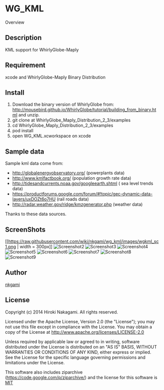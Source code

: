 WG_KML
====

Overview

## Description
KML support for WhirlyGlobe-Maply

## Requirement
xcode and WhirlyGlobe-Maply Binary Distribution

## Install
1. Download the binary version of WhirlyGlobe from:
http://mousebird.github.io/WhirlyGlobe/tutorial/building_from_binary.html
and unzip.
2. git clone at WhirlyGlobe_Maply_Distribution_2_3/examples
3. cd WhirlyGlobe_Maply_Distribution_2_3/examples
4. pod install
5. open WG_KML.xcworkspace on xcode

## Sample data
Sample kml data come from:

+ http://globalenergyobservatory.org/ (powerplants data)
+ http://www.kmlfactbook.org/ (population growth rate data)
+ http://tidesandcurrents.noaa.gov/googleearth.shtml ( sea level trends data)
+ https://productforums.google.com/forum/#!topic/gec-dynamic-data-layers/uxDOZt6o7HU (rail roads data)
+ http://radar.weather.gov/ridge/kmzgenerator.php (weather data)

Thanks to these data sources.

## ScreenShots
[[https://raw.githubusercontent.com/wiki/nkgami/wg_kml/images/wgkml_sc1.png | width = 300px]]
![Screenshot2](https://raw.githubusercontent.com/wiki/nkgami/wg_kml/images/wgkml_sc2.png)
![Screenshot3](https://raw.githubusercontent.com/wiki/nkgami/wg_kml/images/wgkml_sc3.png)
![Screenshot4](https://raw.githubusercontent.com/wiki/nkgami/wg_kml/images/wgkml_sc4.png)
![Screenshot5](https://raw.githubusercontent.com/wiki/nkgami/wg_kml/images/wgkml_sc5.png)
![Screenshot6](https://raw.githubusercontent.com/wiki/nkgami/wg_kml/images/wgkml_sc6.png)
![Screenshot7](https://raw.githubusercontent.com/wiki/nkgami/wg_kml/images/wgkml_sc7.png)
![Screenshot8](https://raw.githubusercontent.com/wiki/nkgami/wg_kml/images/wgkml_sc8.png)
![Screenshot9](https://raw.githubusercontent.com/wiki/nkgami/wg_kml/images/wgkml_sc9.png)

## Author
[nkgami](https://github.com/nkgami)

## License
Copyright (c) 2014 Hiroki Nakagami. All rights reserved.

Licensed under the Apache License, Version 2.0 (the "License"); you may not use this file except in compliance with the License.  You may obtain a copy of the License at http://www.apache.org/licenses/LICENSE-2.0

Unless required by applicable law or agreed to in writing, software distributed under the License is distributed on an "AS IS" BASIS, WITHOUT WARRANTIES OR CONDITIONS OF ANY KIND, either express or implied.  See the License for the specific language governing permissions and limitations under the License. 

This software also includes ziparchive (https://code.google.com/p/ziparchive/)
and the license for this software is [MIT](http://opensource.org/licenses/mit-license.php)


